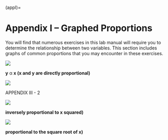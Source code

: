 (appI)=
# Appendix I – Graphed Proportions

You will find that numerous exercises in this lab manual will require you to determine the relationship between two variables. This section includes graphs of common proportions that you may encounter in these exercises.

![](_page_104_Figure_2.jpeg)

**y** α **x (x and y are directly proportional)** 

![](_page_105_Figure_1.jpeg)

APPENDIX III - 2

![](_page_106_Figure_1.jpeg)

**inversely proportional to x squared)** 

![](_page_107_Figure_1.jpeg)

**proportional to the square root of x)**